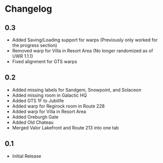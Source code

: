# Changelog

## 0.3
- Added Saving/Loading support for warps (Previously only worked for the progress section)
- Removed warp for Villa in Resort Area (No longer randomized as of UWR 1.1.1)
- Fixed alignment for GTS warps

## 0.2
- Added missing labels for Sandgem, Snowpoint, and Solaceon
- Added missing room in Galactic HQ
- Added GTS 1F to Jubilife
- Added warp for Regirock room in Route 228
- Added warp for Villa in Resort Area
- Added Oreburgh Gate
- Added Old Chateau
- Merged Valor Lakefront and Route 213 into one tab

## 0.1
- Initial Release